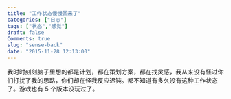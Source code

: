 ```yaml
---
title: "工作状态慢慢回来了"
categories: ["日志"]
tags: ["状态","感觉"]
draft: false
Comments: true
slug: "sense-back"
date: "2015-11-28 12:13:00"
---
```


我时时刻刻脑子里想的都是计划，都在策划方案，都在找灵感，我从来没有怪过你们打扰了我的思路，你们却在怪我反应迟钝。都不知道有多久没有这种工作状态了。游戏也有 5 个版本没玩过了。

